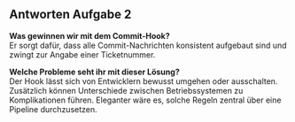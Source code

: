 
## Antworten Aufgabe 2

**Was gewinnen wir mit dem Commit-Hook?**  
Er sorgt dafür, dass alle Commit-Nachrichten konsistent aufgebaut sind und zwingt zur Angabe einer Ticketnummer.

**Welche Probleme seht ihr mit dieser Lösung?**  
Der Hook lässt sich von Entwicklern bewusst umgehen oder ausschalten. Zusätzlich können Unterschiede zwischen Betriebssystemen zu Komplikationen führen. Eleganter wäre es, solche Regeln zentral über eine Pipeline durchzusetzen.
